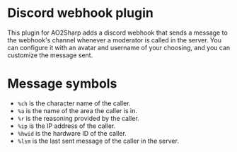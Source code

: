 # Discord webhook plugin
This plugin for AO2Sharp adds a discord webhook that sends a message to the webhook's channel whenever a moderator is called in the server. You can configure it with an avatar and username of your choosing, and you can customize the message sent.

# Message symbols

- `%ch` is the character name of the caller.
- `%a` is the name of the area the caller is in.
- `%r` is the reasoning provided by the caller.
- `%ip` is the IP address of the caller.
- `%hwid` is the hardware ID of the caller.
- `%lsm` is the last sent message of the caller in the server.